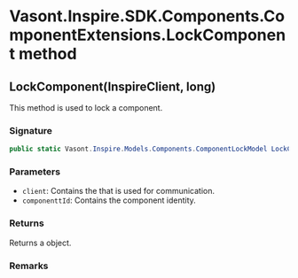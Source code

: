 # Vasont.Inspire.SDK.Components.ComponentExtensions.LockComponent method
## LockComponent(InspireClient, long)
This method is used to lock a component.

### Signature
```csharp
public static Vasont.Inspire.Models.Components.ComponentLockModel LockComponent(InspireClient client, long componenttId)
```
### Parameters
- `client`: Contains the  that is used for communication.
- `componenttId`: Contains the component identity.

### Returns
Returns a  object.
### Remarks

